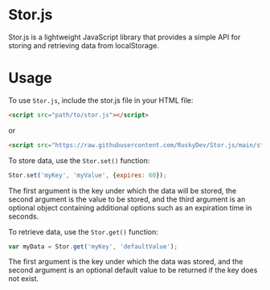 # Stor.js
Stor.js is a lightweight JavaScript library that provides a simple API for storing and retrieving data from localStorage.

# Usage
To use `Stor.js`, include the stor.js file in your HTML file:

```html
<script src="path/to/stor.js"></script>
```
or
```html
<script src="https://raw.githubusercontent.com/RuskyDev/Stor.js/main/stor.js"></script>
```

To store data, use the `Stor.set()` function:

```javascript
Stor.set('myKey', 'myValue', {expires: 60});
```
The first argument is the key under which the data will be stored, the second argument is the value to be stored, and the third argument is an optional object containing additional options such as an expiration time in seconds.

To retrieve data, use the `Stor.get()` function:

```javascript
var myData = Stor.get('myKey', 'defaultValue');
```
The first argument is the key under which the data was stored, and the second argument is an optional default value to be returned if the key does not exist.
